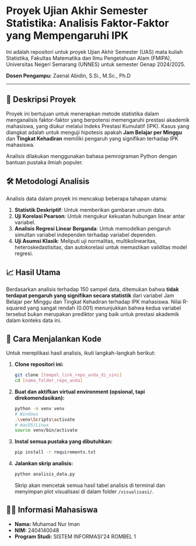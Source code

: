 # Proyek Ujian Akhir Semester Statistika: Analisis Faktor-Faktor yang Mempengaruhi IPK

Ini adalah repositori untuk proyek Ujian Akhir Semester (UAS) mata kuliah Statistika, Fakultas Matematika dan Ilmu Pengetahuan Alam (FMIPA), Universitas Negeri Semarang (UNNES) untuk semester Genap 2024/2025.

**Dosen Pengampu:** Zaenal Abidin, S.Si., M.Sc., Ph.D

---

## 📝 Deskripsi Proyek

Proyek ini bertujuan untuk menerapkan metode statistika dalam menganalisis faktor-faktor yang berpotensi memengaruhi prestasi akademik mahasiswa, yang diukur melalui Indeks Prestasi Kumulatif (IPK). Kasus yang diangkat adalah untuk menguji hipotesis apakah **Jam Belajar per Minggu** dan **Tingkat Kehadiran** memiliki pengaruh yang signifikan terhadap IPK mahasiswa.

Analisis dilakukan menggunakan bahasa pemrograman Python dengan bantuan pustaka ilmiah populer.

## 🛠️ Metodologi Analisis

Analisis data dalam proyek ini mencakup beberapa tahapan utama:

1.  **Statistik Deskriptif**: Untuk memberikan gambaran umum data.
2.  **Uji Korelasi Pearson**: Untuk mengukur kekuatan hubungan linear antar variabel.
3.  **Analisis Regresi Linear Berganda**: Untuk memodelkan pengaruh simultan variabel independen terhadap variabel dependen.
4.  **Uji Asumsi Klasik**: Meliputi uji normalitas, multikolinearitas, heteroskedastisitas, dan autokorelasi untuk memastikan validitas model regresi.

## 📈 Hasil Utama

Berdasarkan analisis terhadap 150 sampel data, ditemukan bahwa **tidak terdapat pengaruh yang signifikan secara statistik** dari variabel Jam Belajar per Minggu dan Tingkat Kehadiran terhadap IPK mahasiswa. Nilai R-squared yang sangat rendah (0.001) menunjukkan bahwa kedua variabel tersebut bukan merupakan prediktor yang baik untuk prestasi akademik dalam konteks data ini.

## 🚀 Cara Menjalankan Kode

Untuk mereplikasi hasil analisis, ikuti langkah-langkah berikut:

1.  **Clone repositori ini:**

    ```bash
    git clone [tempel_link_repo_anda_di_sini]
    cd [nama_folder_repo_anda]
    ```

2.  **Buat dan aktifkan virtual environment (opsional, tapi direkomendasikan):**

    ```bash
    python -m venv venv
    # Windows
    .\venv\Scripts\activate
    # macOS/Linux
    source venv/bin/activate
    ```

3.  **Instal semua pustaka yang dibutuhkan:**

    ```bash
    pip install -r requirements.txt
    ```

4.  **Jalankan skrip analisis:**
    ```bash
    python analisis_data.py
    ```
    Skrip akan mencetak semua hasil tabel analisis di terminal dan menyimpan plot visualisasi di dalam folder `/visualisasi/`.

## 🧑‍🎓 Informasi Mahasiswa

- **Nama:** Muhamad Nur Iman
- **NIM:** 2404140048
- **Program Studi:** SISTEM INFORMASI'24 ROMBEL 1
